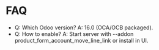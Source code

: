 # FAQ

- Q: Which Odoo version? A: 16.0 (OCA/OCB packaged).
- Q: How to enable? A: Start server with --addon product_form_account_move_line_link or install in UI.
